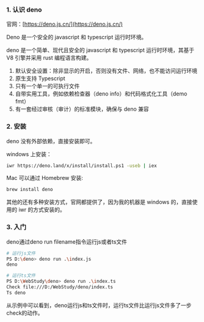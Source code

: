 ### 1. 认识 deno

官网：[https://deno.js.cn/](https://deno.js.cn/)

Deno 是一个安全的 javascript 和 typescript 运行时环境。

deno 是一个简单、现代且安全的 javascript 和 typescript 运行时环境，其基于 V8 引擎并采用 rust 编程语言构建。

1. 默认安全设置：除非显示的开启，否则没有文件、网络，也不能访问运行环境
2. 原生支持 Typescript
3. 只有一个单一的可执行文件
4. 自带实用工具，例如依赖检查器（deno info）和代码格式化工具（demo fmt）
5. 有一套经过审核（审计）的标准模块，确保与 deno 兼容

### 2. 安装

deno 没有外部依赖，直接安装即可。

windows 上安装：

```bash
iwr https://deno.land/x/install/install.ps1 -useb | iex
```

Mac 可以通过 Homebrew 安装:

```bash
brew install deno
```

其他的还有多种安装方式，官网都提供了，因为我的机器是 windows 的，直接使用的 iwr 的方式安装的。

### 3. 入门

deno通过deno run filename指令运行js或者ts文件

```bash
# 运行js文件
PS D:\deno> deno run .\index.js
deno

# 运行ts文件
PS D:\WebStudy\deno> deno run .\index.ts
Check file:///D:/WebStudy/deno/index.ts
Ts deno
```

从示例中可以看到，deno运行js和ts文件时，运行ts文件比运行js文件多了一步check的动作。

